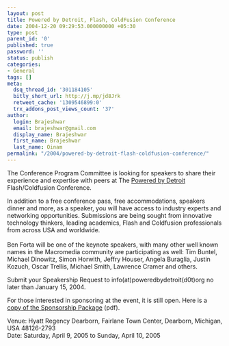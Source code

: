 ```yaml
---
layout: post
title: Powered by Detroit, Flash, ColdFusion Conference
date: 2004-12-20 09:29:53.000000000 +05:30
type: post
parent_id: '0'
published: true
password: ''
status: publish
categories:
- General
tags: []
meta:
  dsq_thread_id: '301184105'
  bitly_short_url: http://j.mp/jd8Jrk
  retweet_cache: '1309546899:0'
  trx_addons_post_views_count: '37'
author:
  login: Brajeshwar
  email: brajeshwar@gmail.com
  display_name: Brajeshwar
  first_name: Brajeshwar
  last_name: Oinam
permalink: "/2004/powered-by-detroit-flash-coldfusion-conference/"
---
```

<p>The Conference Program Committee is looking for speakers to share their experience and expertise with peers at The <a href="http://poweredbydetroit.org/" title="Powered by Detroit">Powered by Detroit</a> Flash/Coldfusion Conference.</p>
<p>In addition to a free conference pass, free accommodations, speakers dinner and more, as a speaker, you will have access to industry experts and networking opportunities. Submissions are being sought from innovative technology thinkers, leading academics, Flash and Coldfusion professionals from across USA and worldwide.<br />
<br />
Ben Forta will be one of the keynote speakers, with many other well known names in the Macromedia community are participating as well: Tim Buntel, Michael Dinowitz, Simon Horwith, Jeffry Houser, Angela Buraglia, Justin Kozuch, Oscar Trellis, Michael Smith, Lawrence Cramer  and others.</p>
<p>Submit your Speakership Request to info(at)poweredbydetroit(d0t)org  no later than January 15, 2004.</p>
<p>For those interested in sponsoring at the event, it is still open. Here is a <a href="http://www.brajeshwar.com/events/2005_PoweredByDetroit/PoweredByDetroitSponsorsPackage.pdf" title="Sponsorship Package"> copy of the Sponsorship Package</a> (pdf).</p>
<p>Venue:  Hyatt Regency Dearborn, Fairlane Town Center, Dearborn, Michigan, USA 48126-2793<br />
Date: Saturday, April 9, 2005 to Sunday, April 10, 2005</p>
